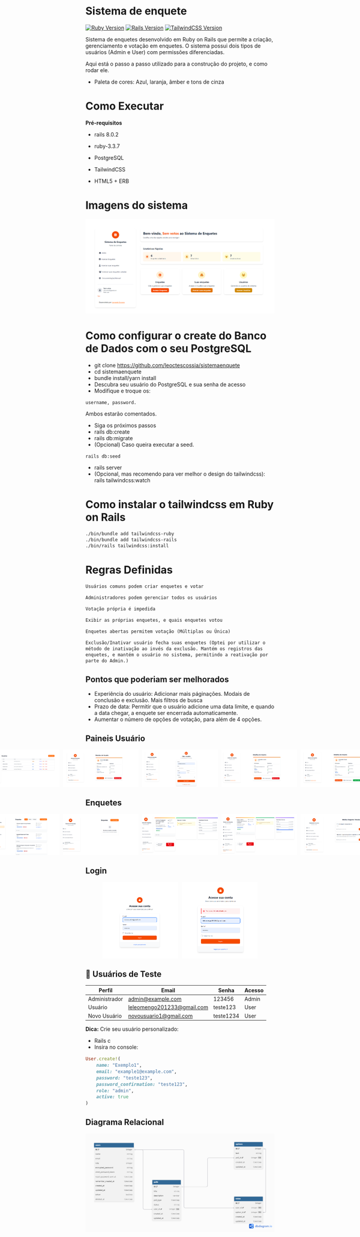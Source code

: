 # Sistema de enquete

[![Ruby Version](https://img.shields.io/badge/Ruby-3.3.7-%23CC342D)](https://www.ruby-lang.org/)
[![Rails Version](https://img.shields.io/badge/Rails-8.0.2-%23CC0000)](https://rubyonrails.org)
[![TailwindCSS Version](https://img.shields.io/badge/Tailwind_CSS-grey)](https://tailwindcss.com/docs/installation/framework-guides/ruby-on-rails)


Sistema de enquetes desenvolvido em Ruby on Rails que permite a criação, gerenciamento e votação em enquetes. O sistema possui dois tipos de usuários (Admin e User) com permissões diferenciadas.

Aqui está o passo a passo utilizado para a construção do projeto, e como rodar ele.


* Paleta de cores: Azul, laranja, âmber e tons de cinza


# Como Executar

**Pré-requisitos**

- rails 8.0.2

- ruby-3.3.7

- PostgreSQL

- TailwindCSS

- HTML5 + ERB


# Imagens do sistema
![Dashboard Admin](/app/assets/images/Captura%20de%20tela%202025-08-27%20081729.png)


# Como configurar o create do Banco de Dados com o seu PostgreSQL


- git clone https://github.com/leoctescossia/sistemaenquete
- cd sistemaenquete
- bundle install/yarn install
- Descubra seu usuário do PostgreSQL e sua senha de acesso
- Modifique e troque os:
```
username, password.
```
Ambos estarão comentados.
- Siga os próximos passos
- rails db:create
- rails db:migrate
- (Opcional) Caso queira executar a seed.
```
rails db:seed
```
- rails server
- (Opcional, mas recomendo para ver melhor o design do tailwindcss): rails tailwindcss:watch

# Como instalar o tailwindcss em Ruby on Rails
```
./bin/bundle add tailwindcss-ruby
./bin/bundle add tailwindcss-rails
./bin/rails tailwindcss:install
```

# Regras Definidas
```
Usuários comuns podem criar enquetes e votar
```
```
Administradores podem gerenciar todos os usuários
```
```
Votação própria é impedida
```
```
Exibir as próprias enquetes, e quais enquetes votou
```
```
Enquetes abertas permitem votação (Múltiplas ou Única)
```
```
Exclusão/Inativar usuário fecha suas enquetes (Optei por utilizar o método de inativação ao invés da exclusão. Mantém os registros das enquetes, e mantém o usuário no sistema, permitindo a reativação por parte do Admin.)
```

## Pontos que poderiam ser melhorados
- Experiência do usuário: Adicionar mais páginações. Modais de conclusão e exclusão. Mais filtros de busca
- Prazo de data: Permitir que o usuário adicione uma data limite, e quando a data chegar, a enquete ser encerrada automaticamente.
- Aumentar o número de opções de votação, para além de 4 opções.




## Paineis Usuário
<div style="display: flex; justify-content: center; gap: 10px;">
  <img src="/app/assets/images/Captura de tela 2025-08-25 201021.png" alt="Usuários" style="width: 40%; height: auto; object-fit: cover;" />
  <img src="/app/assets/images/Captura de tela 2025-08-25 201030.png" alt="User" style="width: 40%; height: auto; object-fit: cover;" />
  <img src="/app/assets/images/Captura de tela 2025-08-25 201059.png" alt="Criar-User" style="width: 40%; height: auto; object-fit: cover;" />
  <img src="/app/assets/images/Captura de tela 2025-08-25 201049.png" alt="User" style="width: 40%; height: auto; object-fit: cover;" />
  <img src="/app/assets/images/Captura de tela 2025-08-25 222052.png" alt="Enquetes" style="width: 40%; height: auto; object-fit: cover;" />
</div>

## Enquetes
<div style="display: flex; justify-content: center; gap: 10px;">
  <img src="/app/assets/images/Captura de tela 2025-08-27 081743.png" alt="Enquetes" style="width: 40%; height: auto; object-fit: cover;" />
  <img src="/app/assets/images/Captura de tela 2025-08-25 204300.png" alt="Enquetes" style="width: 40%; height: auto; object-fit: cover;" />
  <img src="/app/assets/images/Captura de tela 2025-08-25 204439.png" alt="Enquetes" style="width: 40%; height: auto; object-fit: cover;" />
  <img src="/app/assets/images/Captura de tela 2025-08-27 082136.png" alt="Enquetes" style="width: 40%; height: auto; object-fit: cover;" />
  <img src="/app/assets/images/Captura de tela 2025-08-27 084215.png" alt="Enquetes" style="width: 40%; height: auto; object-fit: cover;" />
</div>

## Login
<div style="display: flex; justify-content: center; gap: 10px;">
  <img src="/app/assets/images/Captura de tela 2025-08-27 084204.png" alt="Login" style="width: 40%; height: auto; object-fit: cover;" />
  <img src="/app/assets/images/Captura de tela 2025-08-27 084240.png" alt="Login" style="width: 40%; height: auto; object-fit: cover;" />
</div>


## 👥 Usuários de Teste
| Perfil       | Email               | Senha     | Acesso  |
|--------------|---------------------|-----------|---------|
| Administrador| admin@example.com   | 123456    | Admin   |
| Usuário      | leleomengo201233@gmail.com | teste123 | User |
| Novo Usuário | novousuario1@gmail.com | teste1234 | User |


**Dica:** Crie seu usuário personalizado:
- Rails c
- Insira no console:
```ruby
User.create!(
    name: "Exemplo1",
    email: "example1@example.com",
    password: "teste123",
    password_confirmation: "teste123",
    role: "admin",
    active: true
)
```

## Diagrama Relacional
![Diagrama Relacional](/app/assets/images/dunnas.png)